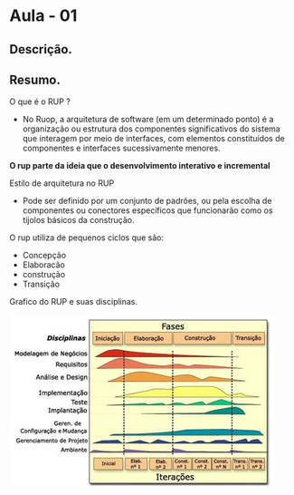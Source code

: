 # Aula - 01

## Descrição.

## Resumo.

O que é o RUP ?
  - No Ruop, a arquitetura de software (em um determinado ponto) é a organização ou estrutura dos componentes significativos do sistema que interagem por meio de interfaces,
  com elementos constituídos de componentes e interfaces sucessivamente menores.

**O rup parte da ideia que o desenvolvimento interativo e incremental**

Estilo de arquitetura no RUP
  - Pode ser definido por um conjunto de padrões, ou pela escolha de componentes ou conectores específicos que funcionarão como os tijolos básicos da construção.

O rup utiliza de pequenos ciclos que são:
  - Concepção
  - Elaboracão
  - construção
  - Transição


Grafico do RUP e suas disciplinas.

<img src="./rup.jpg">

